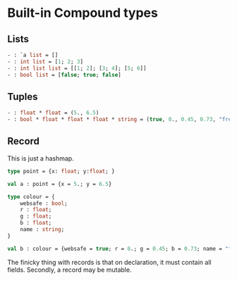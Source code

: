 # Built-in Compound types

## Lists

```OCaml
- : `a list = []
- : int list = [1; 2; 3]
- : int list list = [[1; 2]; [3; 4]; [5; 6]]
- : bool list = [false; true; false]
```

## Tuples

```OCaml
- : float * float = (5., 6.5)
- : bool * float * float * float * string = (true, 0., 0.45, 0.73, "french blue")
```

## Record

This is just a hashmap.

```OCaml
type point = {x: float; y:float; }

val a : point = {x = 5.; y = 6.5}

type colour = {
    websafe : bool;
    r : float;
    g : float;
    b : float;
    name : string;
}

val b : colour = {websafe = true; r = 0.; g = 0.45; b = 0.73; name = "french blue"}
```

The finicky thing with records is that on declaration, it must contain all fields. Secondly, a record may be mutable.